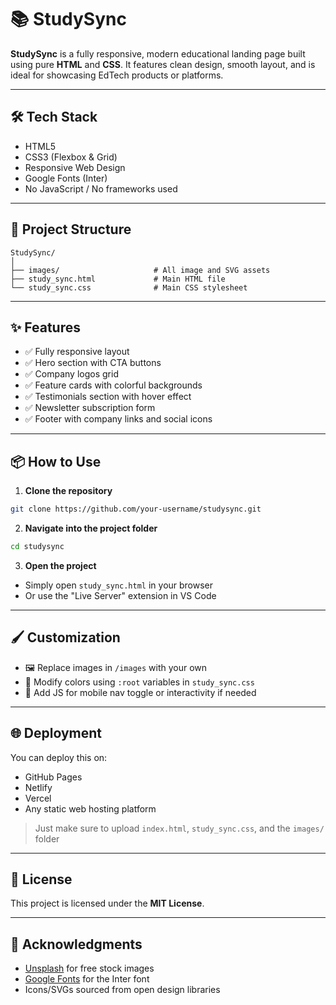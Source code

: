 # 📚 StudySync

**StudySync** is a fully responsive, modern educational landing page built using pure **HTML** and **CSS**. It features clean design, smooth layout, and is ideal for showcasing EdTech products or platforms.

---

## 🛠 Tech Stack

- HTML5  
- CSS3 (Flexbox & Grid)  
- Responsive Web Design  
- Google Fonts (Inter)  
- No JavaScript / No frameworks used

---

## 📁 Project Structure

```
StudySync/
│
├── images/                     # All image and SVG assets
├── study_sync.html             # Main HTML file
└── study_sync.css              # Main CSS stylesheet
```

---

## ✨ Features

- ✅ Fully responsive layout
- ✅ Hero section with CTA buttons
- ✅ Company logos grid
- ✅ Feature cards with colorful backgrounds
- ✅ Testimonials section with hover effect
- ✅ Newsletter subscription form
- ✅ Footer with company links and social icons

---

## 📦 How to Use

1. **Clone the repository**
```bash
git clone https://github.com/your-username/studysync.git
```

2. **Navigate into the project folder**
```bash
cd studysync
```

3. **Open the project**
- Simply open `study_sync.html` in your browser  
- Or use the "Live Server" extension in VS Code

---

## 🖌️ Customization

- 🖼 Replace images in `/images` with your own
- 🎨 Modify colors using `:root` variables in `study_sync.css`
- 📱 Add JS for mobile nav toggle or interactivity if needed

---

## 🌐 Deployment

You can deploy this on:
- GitHub Pages
- Netlify
- Vercel
- Any static web hosting platform

> Just make sure to upload `index.html`, `study_sync.css`, and the `images/` folder

---

## 📄 License

This project is licensed under the **MIT License**.

---

## 🙏 Acknowledgments

- [Unsplash](https://unsplash.com) for free stock images  
- [Google Fonts](https://fonts.google.com/) for the Inter font  
- Icons/SVGs sourced from open design libraries  

